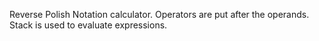 Reverse Polish Notation calculator. 
Operators are put after the operands. 
Stack is used to evaluate expressions.
